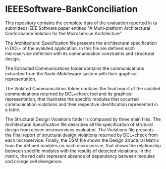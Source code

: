 # IEEESoftware-BankConciliation
This repository contains the complete data of the evaluation reported in (a submitted) IEEE Software paper entitled "A Multi-platform Architectural Conformance Solution for the Microservice Architecture" 

The Architectural Specification file presents the architectural specification in DCL+ of the evaluted application. In this file are defined each microservice definition with its communication constraints and structural design.  

The Extracted Communications folder contains the communications extracted from the Node-Middleware system with their graphical representation.

The Violated Communications folder contains the final report of the violated communications returned by DCL+check tool and its graphical representation, that illustrates the specific modules that occurred communication violations and their respective identification represented in a table. 

The Structural Design Violations folder is composed by three main files. The Architectural Specification file describes all the specification of strutural design from eleven microservices evaluated. The Violations file presents the final report of structural design violations returned by DCL+check from each microservice. Finally, the DSM file shows the Design Structural Matrix from the defined modules on each microservice, that shows the relationship between specific modules with the results of detected violations. In the matrix, the red cells represent absence of dependency between modules and orange cell divergence.
